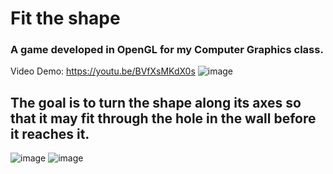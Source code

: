 # Fit the shape
### A game developed in OpenGL for my Computer Graphics class. 


Video Demo: https://youtu.be/BVfXsMKdX0s
![image](https://user-images.githubusercontent.com/53094076/236641494-277dd30f-5ee5-48a5-9ded-65acadd90399.png)
## The goal is to turn the shape along its axes so that it may fit through the hole in the wall before it reaches it.
![image](https://user-images.githubusercontent.com/53094076/236641569-74410764-4ed1-4603-b916-b5abe436a72f.png)
![image](https://user-images.githubusercontent.com/53094076/236641648-814ab345-ce60-4260-9f65-f85f72a6d6aa.png)


